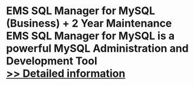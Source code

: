 # EMS SQL Manager for MySQL (Business) + 2 Year Maintenance<br />EMS SQL Manager for MySQL is a powerful MySQL Administration and Development Tool<br />[>> Detailed information](https://secure.shareit.com/shareit/product.html?productid=300067855&affiliateid=200057808)